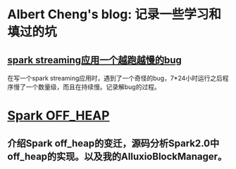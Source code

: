 # Albert Cheng's blog: 记录一些学习和填过的坑
## [spark streaming应用一个越跑越慢的bug](./spark/a-bug-in-streaming-app.md)
在写一个spark streaming应用时，遇到了一个奇怪的bug，7*24小时运行之后程序慢了一个数量级，而且在持续慢。记录解bug的过程。
# [Spark OFF_HEAP](./spark/spark-off_heap.md)
## 介绍Spark off_heap的变迁，源码分析Spark2.0中off_heap的实现。以及我的AlluxioBlockManager。
